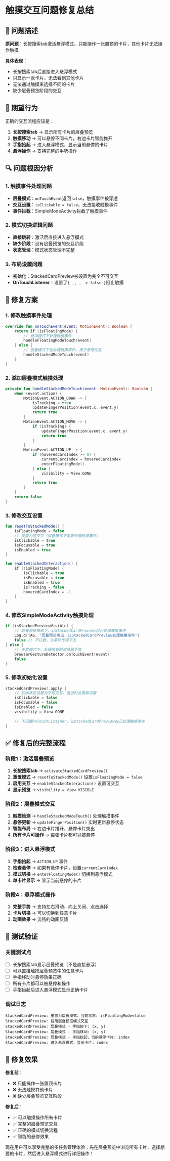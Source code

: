 # 触摸交互问题修复总结

## 🐛 问题描述

**原问题**：长按搜索tab激活悬浮模式，只能操作一张置顶的卡片，其他卡片无法操作触摸

**具体表现**：
- 长按搜索tab后直接进入悬浮模式
- 只显示一张卡片，无法看到其他卡片
- 无法通过触摸来选择不同的卡片
- 缺少层叠预览阶段的交互

## 🎯 期望行为

正确的交互流程应该是：
1. **长按搜索tab** → 显示所有卡片的层叠预览
2. **触摸移动** → 可以悬停不同卡片，右边卡片智能推开
3. **手指抬起** → 进入悬浮模式，显示当前悬停的卡片
4. **悬浮操作** → 支持完整的手势操作

## 🔍 问题根因分析

### 1. 触摸事件处理问题
- **层叠模式**：`onTouchEvent`返回`false`，触摸事件被穿透
- **交互设置**：`isClickable = false`，无法接收触摸事件
- **事件拦截**：SimpleModeActivity拦截了触摸事件

### 2. 模式切换逻辑问题
- **直接跳转**：激活后直接进入悬浮模式
- **缺少阶段**：没有层叠预览的交互阶段
- **状态管理**：模式状态管理不完整

### 3. 布局设置问题
- **初始化**：StackedCardPreview被设置为完全不可交互
- **OnTouchListener**：设置了`{ _, _ -> false }`阻止触摸

## 🔧 修复方案

### 1. 修改触摸事件处理
```kotlin
override fun onTouchEvent(event: MotionEvent): Boolean {
    return if (isFloatingMode) {
        // 悬浮模式下处理触摸事件
        handleFloatingModeTouch(event)
    } else {
        // 层叠模式下也处理触摸事件，用于悬停交互
        handleStackedModeTouch(event)
    }
}
```

### 2. 添加层叠模式触摸处理
```kotlin
private fun handleStackedModeTouch(event: MotionEvent): Boolean {
    when (event.action) {
        MotionEvent.ACTION_DOWN -> {
            isTracking = true
            updateFingerPosition(event.x, event.y)
            return true
        }
        MotionEvent.ACTION_MOVE -> {
            if (isTracking) {
                updateFingerPosition(event.x, event.y)
                return true
            }
        }
        MotionEvent.ACTION_UP -> {
            if (hoveredCardIndex >= 0) {
                currentCardIndex = hoveredCardIndex
                enterFloatingMode()
            } else {
                visibility = View.GONE
            }
            return true
        }
    }
    return false
}
```

### 3. 修改交互设置
```kotlin
fun resetToStackedMode() {
    isFloatingMode = false
    // 设置为可交互（层叠模式下需要处理触摸事件）
    isClickable = true
    isFocusable = true
    isEnabled = true
}

fun enableStackedInteraction() {
    if (!isFloatingMode) {
        isClickable = true
        isFocusable = true
        isEnabled = true
        isTracking = false
        hoveredCardIndex = -1
    }
}
```

### 4. 修改SimpleModeActivity触摸处理
```kotlin
if (isStackedPreviewVisible) {
    // 层叠预览模式下，让StackedCardPreview自己处理触摸事件
    Log.d(TAG, "层叠预览可见，让StackedCardPreview处理触摸事件")
    false // 不拦截，让事件传递下去
} else {
    // 正常模式下，处理原有的浏览器手势
    browserGestureDetector.onTouchEvent(event)
    false
}
```

### 5. 修改初始化设置
```kotlin
stackedCardPreview?.apply {
    // 初始状态设置为不可交互，激活时会重新设置
    isClickable = false
    isFocusable = false
    isEnabled = false
    visibility = View.GONE
    
    // 不设置OnTouchListener，让StackedCardPreview自己处理触摸事件
}
```

## ✅ 修复后的完整流程

### 阶段1：激活层叠预览
1. **长按搜索tab** → `activateStackedCardPreview()`
2. **重置模式** → `resetToStackedMode()` 设置`isFloatingMode = false`
3. **启用交互** → `enableStackedInteraction()` 设置可交互
4. **显示预览** → `visibility = View.VISIBLE`

### 阶段2：层叠模式交互
1. **触摸检测** → `handleStackedModeTouch()` 处理触摸事件
2. **悬停更新** → `updateFingerPosition()` 实时更新悬停状态
3. **智能布局** → 右边卡片推开，悬停卡片突出
4. **所有卡片可操作** → 每张卡片都可以被悬停

### 阶段3：进入悬浮模式
1. **手指抬起** → `ACTION_UP` 事件
2. **检查悬停** → 如果有悬停卡片，设置`currentCardIndex`
3. **模式切换** → `enterFloatingMode()` 切换到悬浮模式
4. **单卡片显示** → 显示当前悬停的卡片

### 阶段4：悬浮模式操作
1. **完整手势** → 支持左右滑动、向上关闭、点击选择
2. **卡片切换** → 可以切换到任意卡片
3. **动画效果** → 流畅的动画反馈

## 🧪 测试验证

### 关键测试点
- [ ] 长按搜索tab显示层叠预览（不是直接悬浮）
- [ ] 可以直接触摸层叠预览中的任意卡片
- [ ] 手指移动时悬停效果正确
- [ ] 所有卡片都可以被悬停和操作
- [ ] 手指抬起后进入悬浮模式显示正确卡片

### 调试日志
```
StackedCardPreview: 重置为层叠模式，当前状态: isFloatingMode=false
StackedCardPreview: 启用层叠预览模式交互
StackedCardPreview: 层叠模式 - 手指按下: (x, y)
StackedCardPreview: 层叠模式 - 手指移动: (x, y)
StackedCardPreview: 层叠模式 - 手指抬起，当前悬停卡片: index
StackedCardPreview: 进入悬浮模式，显示卡片: index
```

## 🎯 修复效果

**修复前**：
- ❌ 只能操作一张置顶卡片
- ❌ 无法触摸其他卡片
- ❌ 缺少层叠预览交互阶段

**修复后**：
- ✅ 可以触摸操作所有卡片
- ✅ 完整的层叠预览交互
- ✅ 正确的模式切换流程
- ✅ 智能的悬停效果

现在用户可以享受完整的多任务管理体验：先在层叠预览中浏览所有卡片，选择想要的卡片，然后进入悬浮模式进行详细操作！
